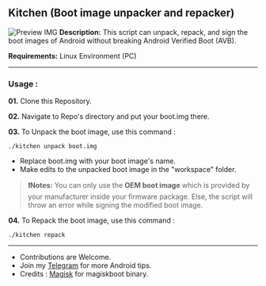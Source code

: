 ## Kitchen (Boot image unpacker and repacker)
![Preview IMG](https://github.com/ravindu644/Kitchen/assets/126038496/61fc39dd-5fe6-4fb5-8c06-0b6a6b2c937b)
**Description:** This script can unpack, repack, and sign the boot images of Android without breaking Android Verified Boot (AVB).

**Requirements:** Linux Environment (PC)

---

### Usage :
**01.** Clone this Repository.

**02.** Navigate to Repo's directory and put your boot.img there.

**03.** To Unpack the boot image, use this command :

```
./kitchen unpack boot.img
```

- Replace boot.img with your boot image's name.
- Make edits to the unpacked boot image in the "workspace" folder. <br>

> **❗Notes:** You can only use the **OEM boot image** which is provided by your manufacturer inside your firmware package. Else, the script will throw an error while signing the modified boot image.

**04.** To Repack the boot image, use this command :

```
./kitchen repack
```

---

- Contributions are Welcome.
- Join my [Telegram](https://t.me/SamsungTweaks) for more Android tips.
- Credits : [Magisk](https://github.com/topjohnwu/Magisk) for magiskboot binary.
